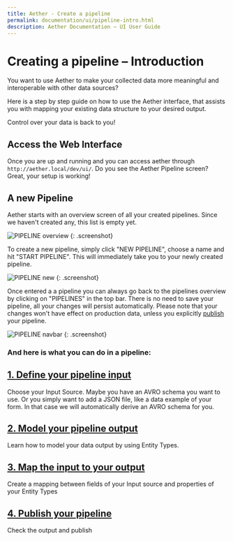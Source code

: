 ```yaml
---
title: Aether - Create a pipeline
permalink: documentation/ui/pipeline-intro.html
description: Aether Documentation – UI User Guide
---
```


# Creating a pipeline – Introduction

You want to use Aether to make your collected data more meaningful and interoperable with other data sources?

Here is a step by step guide on how to use the Aether interface, that assists you with mapping your existing data structure to your desired output.

Control over your data is back to you!

## Access the Web Interface

Once you are up and running and you can access aether through `http://aether.local/dev/ui/`.
Do you see the Aether Pipeline screen? Great, your setup is working!

## A new Pipeline

Aether starts with an overview screen of all your created pipelines. Since we haven't created any, this list is empty yet.

![PIPELINE overview](../../images/screenshots/pipelines-overview-start.png)
{: .screenshot}

To create a new pipeline, simply click "NEW PIPELINE", choose a name and hit "START PIPELINE". This will immediately take you to your newly created pipeline.

![PIPELINE new](../../images/screenshots/new-pipeline.png)
{: .screenshot}

Once entered a a pipeline you can always go back to the pipelines overview by clicking on "PIPELINES" in the top bar.
There is no need to save your pipeline, all your changes will persist automatically.
Please note that your changes won't have effect on production data, unless you explicitly [publish](pipeline-publish.html) your pipeline.

![PIPELINE navbar](../../images/screenshots/pipeline-navbar.png)
{: .screenshot}

### And here is what you can do in a pipeline:

## [1. Define your pipeline input](pipeline-input.html)

Choose your Input Source. Maybe you have an AVRO schema you want to use. Or you simply want to add a JSON file, like a data example of your form. In that case we will automatically derive an AVRO schema for you.

## [2. Model your pipeline output](pipeline-output.html)

Learn how to model your data output by using Entity Types.

## [3. Map the input to your output](pipeline-mapping.html)

Create a mapping between fields of your Input source and properties of your Entity Types

## [4. Publish your pipeline](pipeline-publish.html)

Check the output and publish
